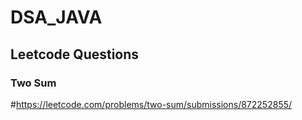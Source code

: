 # DSA_JAVA

## Leetcode Questions 

### Two Sum 
#https://leetcode.com/problems/two-sum/submissions/872252855/